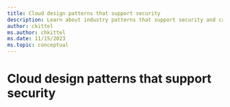 ```yaml
---
title: Cloud design patterns that support security
description: Learn about industry patterns that support security and can help you address common challenges in cloud workloads.  
author: ckittel
ms.author: chkittel
ms.date: 11/15/2023
ms.topic: conceptual
---
```


# Cloud design patterns that support security